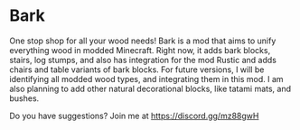 # Bark
One stop shop for all your wood needs!
Bark is a mod that aims to unify everything wood in modded Minecraft.
Right now, it adds bark blocks, stairs, log stumps, and also has integration for the mod Rustic and adds chairs and table variants of bark blocks. For future versions, I will be identifying all modded wood types, and integrating them in this mod.
I am also planning to add other natural decorational blocks, like tatami mats, and bushes.

Do you have suggestions? Join me at https://discord.gg/mz88gwH
